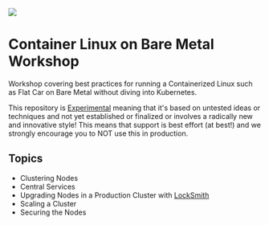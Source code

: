 ![](https://img.shields.io/badge/Stability-Experimental-red.svg)

# Container Linux on Bare Metal Workshop

Workshop covering best practices for running a Containerized Linux such as Flat Car on Bare Metal without diving into Kubernetes.

This repository is [Experimental](https://github.com/packethost/standards/blob/master/experimental-statement.md) meaning that it's based on untested ideas or techniques and not yet established or finalized or involves a radically new and innovative style! This means that support is best effort (at best!) and we strongly encourage you to NOT use this in production.

## Topics

* Clustering Nodes
* Central Services
* Upgrading Nodes in a Production Cluster with [LockSmith](https://github.com/flatcar-linux/locksmith)
* Scaling a Cluster
* Securing the Nodes
